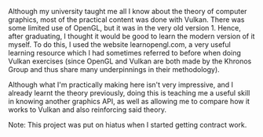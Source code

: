 Although my university taught me all I know about the theory of computer graphics, most of the practical content was done with Vulkan. There was some limited use of OpenGL, but it was in the very old version 1. Hence, after graduating, I thought it would be good to learn the modern version of it myself. To do this, I used the website learnopengl.com, a very useful learning resource which I had sometimes referred to before when doing Vulkan exercises (since OpenGL and Vulkan are both made by the Khronos Group and thus share many underpinnings in their methodology).

Although what I'm practically making here isn't very impressive, and I already learnt the theory previously, doing this is teaching me a useful skill in knowing another graphics API, as well as allowing me to compare how it works to Vulkan and also reinforcing said theory.

Note: This project was put on hiatus when I started getting contract work.
